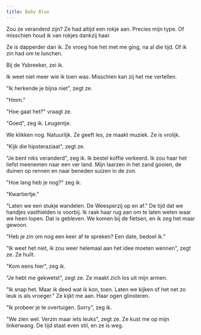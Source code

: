 ```yaml
---
title: Baby Blue
---
```


Zou ze veranderd zijn? Ze had altijd een rokje aan. Precies mijn type. Of misschien houd ik van rokjes dankzij haar.

Ze is dapperder dan ik. Ze vroeg hoe het met me ging, na al die tijd. Of ik zin had om te lunchen.

Bij de Ysbreeker, zei ik.

Ik weet niet meer wie ik toen was. Misschien kan zij het me vertellen.

"Ik herkende je bijna niet", zegt ze.

"Hmm."

"Hoe gaat het?" vraagt ze.

"Goed", zeg ik. Leugentje.

We klikken nog. Natuurlijk. Ze geeft les, ze maakt muziek. Ze is vrolijk.

"Kijk die hipsteraziaat", zegt ze.

"Je bent niks veranderd", zeg ik. Ik bestel koffie verkeerd. Ik zou haar het liefst meenemen naar een ver land. Mijn laarzen in het zand gooien, de duinen op rennen en naar beneden suizen in de zon.

"Hoe lang heb je nog?" zeg ik. 

"Kwartiertje."

"Laten we een stukje wandelen. De Weesperzij op en af." De tijd dat we handjes vasthielden is voorbij. Ik raak haar rug aan om te laten weten waar we heen lopen. Dat is gebleven. We komen bij de fietsen, en ik zeg het maar gewoon.

"Heb je zin om nog een keer af te spreken? Een date, bedoel ik."

"Ik weet het niet, ik zou weer helemaal aan het idee moeten wennen", zegt ze. Ze huilt. 

"Kom eens hier", zeg ik.

"Je hebt me gekwetst", zegt ze. Ze maakt zich los uit mijn armen.

"Ik snap het. Maar ik deed wat ik kon, toen. Laten we kijken of het net zo leuk is als vroeger." Ze kijkt me aan. Haar ogen glinsteren.

"Ik probeer je te overtuigen. Sorry", zeg ik.

"We zien wel. Verzin maar iets leuks", zegt ze. Ze kust me op mijn linkerwang. De tijd staat even stil, en ze is weg.
